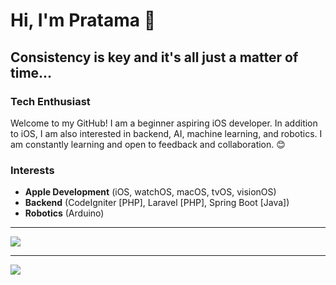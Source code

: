 # Hi, I'm Pratama 👋

## Consistency is key and it's all just a matter of time...

### Tech Enthusiast

Welcome to my GitHub! I am a beginner aspiring iOS developer. In addition to iOS, I am also interested in backend, AI, machine learning, and robotics. I am constantly learning and open to feedback and collaboration. 😊

### Interests
- **Apple Development** (iOS, watchOS, macOS, tvOS, visionOS)
- **Backend** (CodeIgniter [PHP], Laravel [PHP], Spring Boot [Java])
- **Robotics** (Arduino)

---
![](https://github-readme-streak-stats.herokuapp.com/?user=pratama6624&theme=dark&hide_border=false)

---
![](https://github-readme-stats.vercel.app/api/top-langs/?username=pratama6624&theme=dark&hide_border=false&include_all_commits=false&count_private=false&layout=compact)
